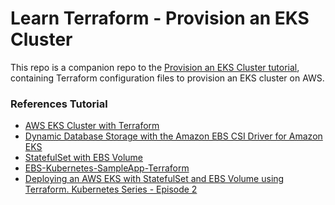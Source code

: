 # Learn Terraform - Provision an EKS Cluster #

This repo is a companion repo to the [Provision an EKS Cluster tutorial](https://developer.hashicorp.com/terraform/tutorials/kubernetes/eks), containing
Terraform configuration files to provision an EKS cluster on AWS.

### References Tutorial ###
* [AWS EKS Cluster with Terraform](https://codingpackets.com/blog/aws-eks-cluster-with-terraform/)
* [Dynamic Database Storage with the Amazon EBS CSI Driver for Amazon EKS](https://community.aws/tutorials/navigating-amazon-eks/eks-dynamic-db-storage-ebs-csi)
* [StatefulSet with EBS Volume](https://www.eksworkshop.com/docs/fundamentals/storage/ebs/statefulset-with-ebs)
* [EBS-Kubernetes-SampleApp-Terraform](https://github.com/stacksimplify/terraform-on-aws-eks/tree/main/16-EBS-Kubernetes-SampleApp-Terraform)
* [Deploying an AWS EKS with StatefulSet and EBS Volume using Terraform. Kubernetes Series - Episode 2](https://dev.to/segoja7/deploying-an-aws-eks-using-terraform-kubernetes-series-episode-2-44jp)